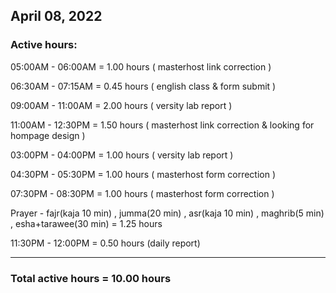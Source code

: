 ## April 08, 2022
### Active hours:

05:00AM - 06:00AM     = 1.00 hours ( masterhost link correction )

06:30AM - 07:15AM     = 0.45 hours ( english class & form submit )

09:00AM - 11:00AM     = 2.00 hours ( versity lab report )

11:00AM - 12:30PM     = 1.50 hours ( masterhost link correction & looking for hompage design )

03:00PM - 04:00PM     = 1.00 hours ( versity lab report )

04:30PM - 05:30PM     = 1.00 hours ( masterhost form correction )

07:30PM - 08:30PM     = 1.00 hours ( masterhost form correction )

Prayer - fajr(kaja 10 min) , jumma(20 min) , asr(kaja 10 min) , maghrib(5 min) , esha+tarawee(30 min) = 1.25 hours

11:30PM - 12:00PM     = 0.50 hours (daily report)

----------------------------------------------------

### Total active hours = 10.00 hours